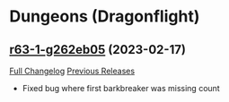 # <DBM> Dungeons (Dragonflight)

## [r63-1-g262eb05](https://github.com/DeadlyBossMods/DBM-Dungeons/tree/262eb057b5e8c39ee947cbfbb24e88d3a1cb5186) (2023-02-17)
[Full Changelog](https://github.com/DeadlyBossMods/DBM-Dungeons/compare/r63...262eb057b5e8c39ee947cbfbb24e88d3a1cb5186) [Previous Releases](https://github.com/DeadlyBossMods/DBM-Dungeons/releases)

- Fixed bug where first barkbreaker was missing count  
